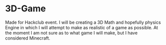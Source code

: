 # 3D-Game
Made for Hackclub event. I will be creating a 3D Math and hopefully physics Engine in which I will attempt to make as realistic of a game as possible. At the moment I am not sure as to what game I will make, but I have considered Minecraft.
